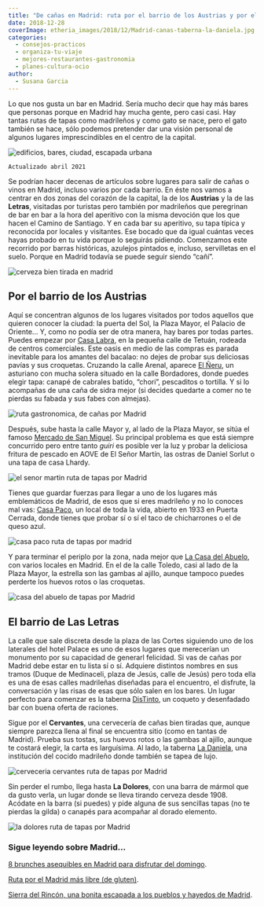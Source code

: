 ```yaml
---
title: "De cañas en Madrid: ruta por el barrio de los Austrias y por el de las Letras"
date: 2018-12-28
coverImage: etheria_images/2018/12/Madrid-canas-taberna-la-daniela.jpg
categories: 
  - consejos-practicos
  - organiza-tu-viaje
  - mejores-restaurantes-gastronomia
  - planes-cultura-ocio
author: 
  - Susana Garcia
---
```


Lo que nos gusta un bar en Madrid. Sería mucho decir que hay más bares que personas porque en Madrid hay mucha gente, pero casi casi. Hay tantas rutas de tapas como madrileños y como gato se nace, pero el gato también se hace, sólo podemos pretender dar una visión personal de algunos lugares imprescindibles en el centro de la capital.

![edificios, bares, ciudad, escapada urbana](etheria_images/2018/12/Madrid-ruta-de-tapas-1024x701.jpg "Fachadas del centro de Madrid.")

```
Actualizado abril 2021
```

Se podrían hacer decenas de artículos sobre lugares para salir de cañas o vinos en 
Madrid, incluso varios por cada barrio. En éste nos vamos a centrar en dos zonas del 
corazón de la capital, la de los **Austrias** y la de las **Letras**, visitadas por 
turistas pero también por madrileños que peregrinan de bar en bar a la hora del 
aperitivo con la misma devoción que los que hacen el Camino de Santiago. Y en cada bar 
su aperitivo, su tapa típica y reconocida por locales y visitantes. Ese bocado que da 
igual cuántas veces hayas probado en tu vida porque lo seguirás pidiendo. Comenzamos 
este recorrido por barras históricas, azulejos pintados e, incluso, servilletas en el 
suelo. Porque en Madrid todavía se puede seguir siendo “cañí”. 

![cerveza bien tirada en madrid](etheria_images/2018/12/Madrid-ruta-tapas-dos-cervezas-1024x682.jpg "Si encuentras un bar donde tiren bien las cañas, no lo dejes nunca.")

## Por el barrio de los Austrias

Aquí se concentran algunos de los lugares visitados por todos aquellos que quieren 
conocer la ciudad: la puerta del Sol, la Plaza Mayor, el Palacio de Oriente… Y, como no 
podía ser de otra manera, hay bares por todas partes. Puedes empezar por [Casa 
Labra](http://www.casalabra.es), en la pequeña calle de Tetuán, rodeada de centros 
comerciales. Este oasis en medio de las compras es parada inevitable para los amantes 
del bacalao: no dejes de probar sus deliciosas pavías y sus croquetas. Cruzando la calle 
Arenal, aparece [El Ñeru](http://www.restauranteelneru.com), un asturiano con mucha 
solera situado en la calle Bordadores, donde puedes elegir tapa: canapé de cabrales 
batido, “chori”, pescaditos o tortilla. Y si lo acompañas de una caña de sidra mejor (si 
decides quedarte a comer no te pierdas su fabada y sus fabes con almejas). 

![ruta gastronomica, de cañas por Madrid](etheria_images/2018/12/Madrid-canas-el-neru-1024x683.jpg "En El Ñeru destaca la calidad de sus productos asturianos.")

Después, sube hasta la calle Mayor y, al lado de la Plaza Mayor, se sitúa el famoso [Mercado 
de San Miguel](http://mercadodesanmiguel.es). Su principal problema es que está siempre 
concurrido pero entre tanto _guiri_ es posible ver la luz y probar la deliciosa fritura 
de pescado en AOVE de El Señor Martín, las ostras de Daniel Sorlut o una tapa de casa 
Lhardy. 

![el senor martin ruta de tapas por Madrid](etheria_images/2018/12/Madrid-canas-mercado-san-miguel-1024x683.jpg "La fritura de pescado de El Señor Martín es una tapa obligada en el Mercado de San Miguel. © El Señor Martín.")

Tienes que guardar fuerzas para llegar a uno de los lugares más emblemáticos de Madrid, 
de esos que si eres madrileño y no lo conoces mal vas: [Casa 
Paco](https://www.casapaco1933.es), un local de toda la vida, abierto en 1933 en Puerta 
Cerrada, donde tienes que probar sí o sí el taco de chicharrones o el de queso azul. 

![casa paco ruta de tapas por madrid](etheria_images/2018/12/Madrid-canas-casa-paco-1024x692.jpg "Casa Paco lleva despachando vinos y cañas desde 1933.")

Y para terminar el periplo por la zona, nada mejor que [La Casa del 
Abuelo](https://lacasadelabuelo.es/), con varios locales en Madrid. En el de la calle 
Toledo, casi al lado de la Plaza Mayor, la estrella son las gambas al ajillo, aunque 
tampoco puedes perderte los huevos rotos o las croquetas. 

![casa del abuelo de tapas por Madrid](etheria_images/2018/12/Madrid-canas-la-casa-del-abuelo-gambas-1024x683.jpg "Las gambas al ajillo son el plato estrella de La Casa del Abuelo.")

## El barrio de Las Letras

La calle que sale discreta desde la plaza de las Cortes siguiendo uno de los laterales 
del hotel Palace es uno de esos lugares que merecerían un monumento por su capacidad de 
generarl felicidad. Si vas de cañas por Madrid debe estar en tu lista sí o sí. Adquiere 
distintos nombres en sus tramos (Duque de Medinaceli, plaza de Jesús, calle de Jesús) 
pero toda ella es una de esas calles madrileñas diseñadas para el encuentro, el 
disfrute, la conversación y las risas de esas que sólo salen en los bares. Un lugar 
perfecto para comenzar es la taberna [DisTinto](https://www.facebook.com/DistintoMadrid/), 
un coqueto y desenfadado bar con buena oferta de raciones. 

Sigue por el **Cervantes**, una cervecería de cañas bien tiradas que, aunque siempre 
parezca llena al final se encuentra sitio (como en tantas de Madrid). Prueba sus tostas, 
sus huevos rotos o las gambas al ajillo, aunque te costará elegir, la carta es 
larguísima. Al lado, la taberna [La Daniela](http://www.tabernadeladaniela.com), una 
institución del cocido madrileño donde también se tapea de lujo. 

![cerveceria cervantes ruta de tapas por Madrid](etheria_images/2018/12/Madrid-canas-cervantes-1024x600.jpg "Cervecería Cervantes.")

Sin perder el rumbo, llega hasta **La Dolores**, con una barra de mármol que da gusto 
verla, un lugar donde se lleva tirando cerveza desde 1908. Acódate en la barra (si 
puedes) y pide alguna de sus sencillas tapas (no te pierdas la gilda) o canapés para 
acompañar al dorado elemento. 

![la dolores ruta de tapas por Madrid](etheria_images/2018/12/Madrid-canas-la-dolores-1024x683.jpg "Las gildas y las cañas bien tiradas son dos especialidades de La Dolores.")

### Sigue leyendo sobre Madrid...

[8 brunches asequibles en Madrid para disfrutar del 
domingo](https://etheriamagazine.com/2020/11/13/brunch-buenos-y-baratos-en-madrid/). 

[Ruta por el Madrid más libre (de 
gluten)](https://etheriamagazine.com/2020/10/02/ruta-madrid-sin-gluten-mejores-restaurantes-pastelerias/). 

[Sierra del Rincón, una bonita escapada a los pueblos y hayedos de 
Madrid](https://etheriamagazine.com/2020/09/15/pueblos-mas-bonitos-y-rutas-en-sierra-del-rincon-madrid/).
